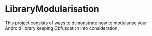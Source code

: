 # LibraryModularisation
This project consists of ways to demonstrate how to modularise your Android library keeping Obfuscation into consideration.
